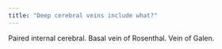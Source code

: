 ```yaml
---
title: "Deep cerebral veins include what?"
---
```

Paired internal cerebral. Basal vein of Rosenthal. Vein of Galen.

